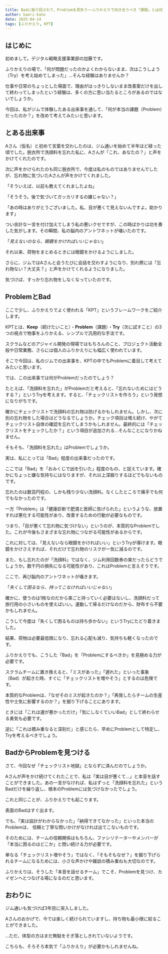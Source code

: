 ```yaml
---
title: Badに振り回されて、Problemを見失う──ふりかえりで向き合うべき「課題」とは何かを考える
author: kaori-kato
date: 2025-04-14
tags: [ふりかえり, KPT]
---
```

## はじめに

初めまして。デジタル戦略支援事業部の加藤です。

ふりかえりの場で、「何が問題だったのかよくわからないまま、次はこうしよう（Try）を考え始めてしまった」...そんな経験はありませんか？

仕事や日常のちょっとした場面で、理由がはっきりしないまま改善案だけを出して終わってしまったという経験は、多くの方に思い当たるところがあるのではないでしょうか。

今回は、私がジムで体験したある出来事を通して、「何が本当の課題（Problem）だったのか？」を改めて考えてみたいと思います。

## とある出来事

Aさん（仮名）と初めて言葉を交わしたのは、ジム通いを始めて半年ほど経った頃でした。脱衣所で洗顔料を忘れた私に、Aさんが「これ、あなたの？」と声をかけてくれたのです。

次に声をかけられたのも同じ脱衣所で、今度は私のものではありませんでしたが、忘れ物に気づいたAさんが声をかけてくれました。

「そういえば、以前も教えてくれましたよね」

「そうそう。後で気づいてガッカリするの嫌じゃない？」

「あの時はありがとうございました。私、目が悪くて見えないんですよ。助かります」

つい余計な一言を付け加えてしまう私の悪いクセですが、この時ばかりは功を奏した気がします。その瞬間、私の脳内のアントワネットが囁いたのです。

「_見えないのなら、眼鏡をかければいいじゃない_」

それ以来、荷物をまとめるときには眼鏡をかけるようにしました。

さらに、ジムではAさんと会うたびに会話を交わすようになり、別れ際には「忘れ物ない？大丈夫？」と声をかけてくれるようになりました。

気づけば、すっかり忘れ物をしなくなっていたのです。

## ProblemとBad

ここで少し、ふりかえりでよく使われる「KPT」というフレームワークをご紹介します。

KPTとは、**Keep**（続けたいこと）・**Problem**（課題）・**Try**（次に試すこと）の3つの視点で物事をふりかえる、シンプルで汎用的な手法です。

スクラムなどのアジャイル開発の現場ではもちろんのこと、プロジェクト活動全般や日常業務、さらには個人のふりかえりにも幅広く使われています。

そこで今回は、私のジムでの出来事を、KPTの中でもProblemに着目して考えてみたいと思います。

では、この出来事では何がProblemだったのでしょう？

たとえば、「洗顔料を忘れた」がProblemだと考えると、「忘れないためにはどうする？」というTryを考えます。すると、「チェックリストを作ろう」という発想になりがちです。

確かにチェックリストで洗顔料の忘れ物は防げるかもしれません。しかし、次に別の忘れ物をした場合はどうなるでしょうか。チェック項目は増え続け、やがてチェックリスト自体の確認を忘れてしまうかもしれません。最終的には「チェックリストをチェックしたか？」という項目が追加される…そんなことになりかねません。

そもそも、「洗顔料を忘れた」はProblemでしょうか。

実は、私にとっては「Bad」程度の出来事だったのです。

ここでは「Bad」を「おみくじで凶を引いた」程度のもの、と捉えています。確かにちょっと嫌な気持ちにはなりますが、それ以上深掘りするほどでもないものです。

忘れたのは数百円程の、しかも残り少ない洗顔料。なくしたところで痛手でも何でもなかったのです。

一方「Problem」は「健康診断で肥満と医師に告げられた」というような、放置すれば悪化する可能性があり、改善するための行動が必要なものです。

つまり、「目が悪くて忘れ物に気づけない」というのが、本質的なProblemでした。これが今後もさまざまな忘れ物につながる可能性があるからです。

これに対しては、「見えないなら眼鏡をかければいい」というTryが導けます。眼鏡をかけさえすれば、それだけで忘れ物のリスクが一気に減るのです。

また、もし忘れたのが「洗顔料」ではなく、ジム利用回数券の束だったらどうでしょうか。数千円の損失になる可能性があり、これはProblemと言えそうです。

ここで、再び脳内のアントワネットが囁きます。

「_失くして困るなら、持ってこなければいいじゃない_」

確かに、使うのは1枚なのだから束ごと持っていく必要はないし、洗顔料だって旅行用の小さいものを使えばいい。運動して帰るだけなのだから、財布すら不要かもしれません。

こうして今度は「失くして困るものは持ち歩かない」というTryにたどり着きました。

結果、荷物は必要最低限になり、忘れる心配も減り、気持ちも軽くなったのです。

ふりかえりでも、こうした「Bad」を「Problemにするべきか」を見極める力が必要です。

スクラムチームに置き換えると、「ミスがあった」「遅れた」といった事象（Bad）が起きた時、すぐに「チェックリストを増やそう」とするのは危険です。

本質的なProblemは、「なぜそのミスが起きたのか？」「再発したらチームの生産性や士気に影響するのか？」を掘り下げることにあります。

ときには「これは運が悪かっただけ」「気にしなくていいBad」として終わらせる勇気も必要です。

逆に「これは積み重なると深刻だ」と感じたら、早めにProblemとして特定し、Tryを考えるべきでしょう。

## BadからProblemを見つける

さて、今回なぜ「チェックリスト地獄」とならずに済んだのでしょうか。

Aさんが声をかけ続けてくれたことで、私は「実は目が悪くて…」と本音を話すことができました。あの一言がなければ、私はずっと「洗顔料を忘れた」というBadだけを繰り返し、根本のProblemには気づけなかったでしょう。

これと同じことが、ふりかえりでも起こります。

表面のBadはすぐ出ます。

でも、「実は設計がわからなかった」「納得できてなかった」といった本当のProblemは、 信頼と丁寧な問いかけがなければ出てこないものです。

そのためには、チームの信頼関係はもちろん、ファシリテーターやメンバーが「本当に困るのはどこか」と問い続ける力が必要です。

単なる「チェックリスト増やそう」ではなく、「そもそもなぜ？」を掘り下げられるチームになるためには、小さな声かけや雑談の積み重ねも大切なのです。

ふりかえりは、そうした「本音を話せるチーム」でこそ、Problemを見つけ、カイゼンへとつなげる場になるのだと思います。

## おわりに

ジム通いも気づけば3年目に突入しました。

Aさんのおかげで、今では楽しく続けられていますし、持ち物も最小限に絞ることができました。

…ただ、体型の方はまだ無駄をそぎ落としきれていないようです。

こちらも、そろそろ本気で「ふりかえり」が必要かもしれませんね。
